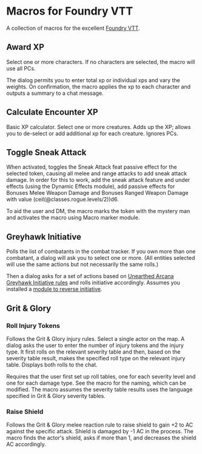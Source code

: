 # Macros for Foundry VTT

A collection of macros for the excellent [Foundry VTT](https://foundryvtt.com/article/macros/).

## Award XP
Select one or more characters. If no characters are selected, the macro will use all PCs.

The dialog permits you to enter total xp or individual xps and vary the weights. On confirmation, the macro applies the xp to each character and outputs a summary to a chat message.

## Calculate Encounter XP

Basic XP calculator. Select one or more creatures. Adds up the XP; allows you to de-select or add additional xp for each creature. Ignores PCs.

## Toggle Sneak Attack

When activated, toggles the Sneak Attack feat passive effect for the selected token, causing all melee and range attacks to add sneak attack damage. In order for this to work, add the sneak attack feature and under effects (using the Dynamic Effects module), add passive effects for Bonuses Melee Weapon Damage and Bonuses Ranged Weapon Damage with value (ceil(@classes.rogue.levels/2))d6. 

To aid the user and DM, the macro marks the token with the mystery man and activates the macro using Macro marker module.  

## Greyhawk Initiative

Polls the list of combatants in the combat tracker. If you own more than one combatant, a dialog will ask you to select one or more. (All entities selected will use the same actions but not necessarily the same rolls.) 

Then a dialog asks for a set of actions based on [Unearthed Arcana Greyhawk Initiative rules](https://media.wizards.com/2017/dnd/downloads/UAGreyhawkInitiative.pdf) and rolls initiative accordingly. Assumes you installed a [module to reverse initiative](https://github.com/wakeand/fvtt-module-reverseinitiativeorder). 

## Grit & Glory 

### Roll Injury Tokens

Follows the Grit & Glory injury rules. Select a single actor on the map. A dialog asks the user to enter the number of injury tokens and the injury type. It first rolls on the relevant severity table and then, based on the severity table result, makes the specified roll type on the relevant injury table. Displays both rolls to the chat.

Requires that the user first set up roll tables, one for each severity level and one for each damage type. See the macro for the naming, which can be modified. The macro assumes the severity table results uses the language specified in Grit & Glory severity tables. 

### Raise Shield

Follows the Grit & Glory melee reaction rule to raise shield to gain +2 to AC against the specific attack. Shield is damaged by -1 AC in the process. The macro finds the actor's shield, asks if more than 1, and decreases the shield AC accordingly. 